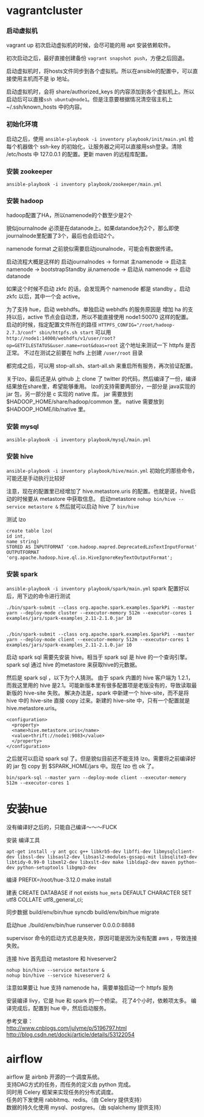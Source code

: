 # vagrantcluster

### 启动虚拟机
vagrant up 初次启动虚拟机的时候，会尽可能的用 apt 安装依赖软件。

初次启动之后，最好直接创建备份 `vagrant snapshot push`，方便之后回退。

启动虚拟机时，将hosts文件同步到各个虚拟机。所以在ansible的配置中，可以直接使用主机而不是 ip 地址。

启动虚拟机时，会将 share/authorized_keys 的内容添加到各个虚拟机上。所以启动后可以直接`ssh ubuntu@node1`。但是注意要根据情况清空宿主机上 ~/.ssh/known_hosts 中的内容。

### 初始化环境
启动之后，使用 `ansible-playbook -i inventory playbook/init/main.yml` 给每个机器做个 ssh-key 的初始化，让服务器之间可以直接用ssh登录。清除 /etc/hosts 中 127.0.0.1 的配置。更新 maven 的远程库配置。

### 安装 zookeeper
`ansible-playbook -i inventory playbook/zookeeper/main.yml`

### 安装 hadoop
hadoop配置了HA，所以namenode的个数至少是2个

貌似journalnode 必须是在datanode上。如果datandoe为2个，那么即使journalnode里配置了3个，最后也会启动2个。

namenode format 之前貌似需要启动jounalnode，可能会有数据传递。

启动流程大概是这样的
启动journalnodes -> format 主namenode -> 启动主namenode -> bootstrapStandby 从namenode -> 启动从 namenode -> 启动 datanode

如果这个时候不启动 zkfc 的话，会发现两个 namenode 都是 standby 。启动 zkfc 以后，其中一个会 active。

为了支持 hue，启动 webhdfs。单独启动 webhdfs 的服务原因是 增加 ha 的支持以后，active 节点会自动漂，所以不能直接使用 node1:50070 这样的配置。
启动的时候，指定配置文件所在的路径 `HTTPFS_CONFIG="/root/hadoop-2.7.3/conf" sbin/httpfs.sh start`
可以用 `http://node1:14000/webhdfs/v1/user/root?op=GETFILESTATUS&user.name=root&doas=root` 这个地址来测试一下 httpfs 是否正常。
不过在测试之前要在 hdfs 上创建 `/user/root` 目录

都完成之后，可以用 stop-all.sh、start-all.sh 来重启所有服务，再次验证配置。

关于lzo，最后还是从 github 上 clone 了 twitter 的代码，然后编译了一份，编译结果放在share里，希望能够重用。
lzo的支持需要两部分，一部分是 java实现的 jar 包，另一部分是 c 实现的 native 库。
jar 需要放到 $HADOOP_HOME/share/hadoop/common 里。
native 需要放到 $HADOOP_HOME/lib/native 里。

### 安装 mysql
`ansible-playbook -i inventory playbook/mysql/main.yml`

### 安装 hive
`ansible-playbook -i inventory playbook/hive/main.yml`
初始化的那些命令，可能还是手动执行比较好

注意，现在的配置里已经增加了 hive.metastore.uris 的配置。也就是说，hive启动的时候要从 metastore 中获取信息。
启动metastore `nohup bin/hive --service metastore &`
然后就可以启动 hive 了 `bin/hive`

测试 lzo
```
create table lzo(
id int,
name string)
STORED AS INPUTFORMAT 'com.hadoop.mapred.DeprecatedLzoTextInputFormat'
OUTPUTFORMAT 'org.apache.hadoop.hive.ql.io.HiveIgnoreKeyTextOutputFormat';
```


### 安装 spark
`ansible-playbook -i inventory playbook/spark/main.yml`
spark 配置好以后，用下边的命令进行测试

```
./bin/spark-submit --class org.apache.spark.examples.SparkPi --master yarn --deploy-mode cluster --executor-memory 512m --executor-cores 1 examples/jars/spark-examples_2.11-2.1.0.jar 10


./bin/spark-submit --class org.apache.spark.examples.SparkPi --master yarn --deploy-mode client --executor-memory 512m --executor-cores 1 examples/jars/spark-examples_2.11-2.1.0.jar 10
```

启动 spark sql 需要先安装 hive。相当于 spark sql 是 hive 的一个查询引擎。spark sql 通过 hive 的metastore 来获取hive的元数据。

然后是 spark sql ，以下为个人猜测。
由于 spark 内置的 hive 客户端为 1.2.1，而我这里用的 hive 是2.1。可能新版本里有很多配置项是老版没有的，导致读取最新版的 hive-site 失败。
解决办法是，spark 中新建一个 hive-site，而不是将 hive 中的 hive-site 直接 copy 过来。新建的 hive-site 中，只有一个配置就是 hive.metastore.uris。

```
<configuration>
  <property>
  <name>hive.metastore.uris</name>
  <value>thrift://node1:9083</value>
  </property>
</configuration>
```

之后就可以启动 spark sql 了。但是貌似目前还不能支持 lzo。需要将之前编译好的 jar 包 copy 到 $SPARK_HOME/jars 中。现在 lzo 也 ok 了。
```
bin/spark-sql --master yarn --deploy-mode client --executor-memory 512m --executor-cores 1
```

# 安装hue
没有编译好之后的，只能自己编译～～～FUCK

安装 编译工具

```
apt-get install -y ant gcc g++ libkrb5-dev libffi-dev libmysqlclient-dev libssl-dev libsasl2-dev libsasl2-modules-gssapi-mit libsqlite3-dev libtidy-0.99-0 libxml2-dev libxslt-dev make libldap2-dev maven python-dev python-setuptools libgmp3-dev
```

编译
PREFIX=/root/hue-3.12.0 make install


建表
CREATE DATABASE if not exists `hue_meta` DEFAULT CHARACTER SET utf8 COLLATE utf8_general_ci;

同步数据
build/env/bin/hue syncdb
build/env/bin/hue migrate

启动hue
./build/env/bin/hue runserver 0.0.0.0:8888

supervisor 命令的启动方式总是失败，原因可能是因为没有配置 aws ，导致连接失败。

连接 hive
首先启动 metastore 和 hiveserver2

```
nohup bin/hive --service metastore &
nohup bin/hive --service hiveserver2 &
```

注意如果要让 hue 支持 namenode ha，需要单独启动一个 httpfs 服务

安装编译 livy，它是 hue 和 spark 的一个桥梁。
花了4个小时，依赖项太多。
编译完成后，配置到 hue 中，然后启动服务。


参考文章：  
http://www.cnblogs.com/julyme/p/5196797.html  
http://blog.csdn.net/dockj/article/details/53122054  


# airflow
airflow 是 airbnb 开源的一个调度系统。  
支持DAG方式的任务，而任务的定义由 python 完成。  
同时用 Celery 框架来实现任务的分布式调度。  
任务的下发使用 rabbitmq、redis。（由 Celery 提供支持）  
数据的持久化使用 mysql、postgres。（由 sqlalchemy 提供支持）  
